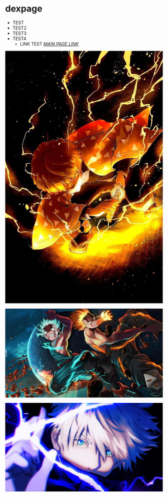 # dexpage 
- TEST 
- TEST2 
- TEST3 
- TEST4 
  - LINK TEST *[MAIN PAGE LINK](https://www.dexcloud.gq)* 
  
 ![TEST1JPEG!](images/1testpage.jpg "Zenitsu")

 ![TEST2JPEG!](images/02test.jpg "ANIME1")
 
 ![TEST3PEG!](images/03test.jpg "ANIME2")

